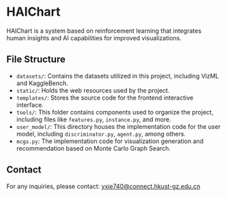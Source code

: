 # HAIChart
HAIChart is a system based on reinforcement learning that integrates human insights and AI capabilities for improved visualizations.

## File Structure

- `datasets/`: Contains the datasets utilized in this project, including VizML and KaggleBench.
- `static/`: Holds the web resources used by the project.
- `templates/`: Stores the source code for the frontend interactive interface.
- `tools/`: This folder contains components used to organize the project, including files like `features.py`, `instance.py`, and more.
- `user_model/`: This directory houses the implementation code for the user model, including `discriminator.py`, `agent.py`, among others.
- `mcgs.py`: The implementation code for visualization generation and recommendation based on Monte Carlo Graph Search.

## Contact

For any inquiries, please contact: yxie740@connect.hkust-gz.edu.cn
